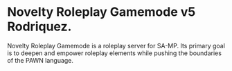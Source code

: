 # Novelty Roleplay Gamemode v5 Rodriquez.

Novelty Roleplay Gamemode is a roleplay server for SA-MP. Its primary goal is to deepen and empower roleplay elements while pushing the boundaries of the PAWN language.

